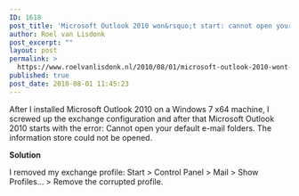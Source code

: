 ```yaml
---
ID: 1618
post_title: 'Microsoft Outlook 2010 won&rsquo;t start: cannot open your default e-mail folders. The information store could not be opened.'
author: Roel van Lisdonk
post_excerpt: ""
layout: post
permalink: >
  https://www.roelvanlisdonk.nl/2010/08/01/microsoft-outlook-2010-wont-start-cannot-open-your-default-e-mail-folders-the-information-store-could-not-be-opened/
published: true
post_date: 2010-08-01 11:45:23
---
```

<p>After I installed Microsoft Outlook 2010 on a Windows 7 x64 machine, I screwed up the exchange configuration and after that Microsoft Outlook 2010 starts with the error: Cannot open your default e-mail folders. The information store could not be opened. </p>  <p><strong>Solution</strong></p>  <p>I removed my exchange profile: Start &gt; Control Panel &gt; Mail &gt; Show Profiles… &gt; Remove the corrupted profile.</p>
